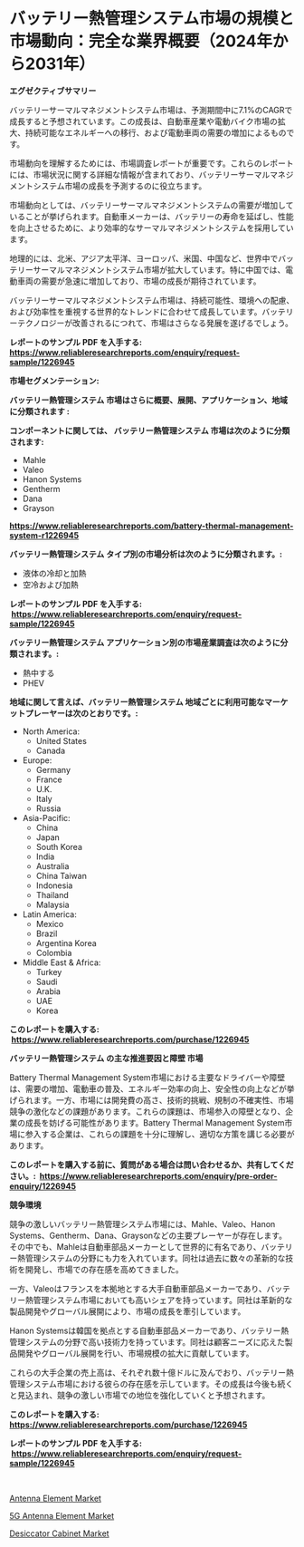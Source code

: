 <p><h1>バッテリー熱管理システム市場の規模と市場動向：完全な業界概要（2024年から2031年）</h1></p><p><strong>エグゼクティブサマリー</strong></p>
<p><p>バッテリーサーマルマネジメントシステム市場は、予測期間中に7.1%のCAGRで成長すると予想されています。この成長は、自動車産業や電動バイク市場の拡大、持続可能なエネルギーへの移行、および電動車両の需要の増加によるものです。</p><p>市場動向を理解するためには、市場調査レポートが重要です。これらのレポートには、市場状況に関する詳細な情報が含まれており、バッテリーサーマルマネジメントシステム市場の成長を予測するのに役立ちます。</p><p>市場動向としては、バッテリーサーマルマネジメントシステムの需要が増加していることが挙げられます。自動車メーカーは、バッテリーの寿命を延ばし、性能を向上させるために、より効率的なサーマルマネジメントシステムを採用しています。</p><p>地理的には、北米、アジア太平洋、ヨーロッパ、米国、中国など、世界中でバッテリーサーマルマネジメントシステム市場が拡大しています。特に中国では、電動車両の需要が急速に増加しており、市場の成長が期待されています。</p><p>バッテリーサーマルマネジメントシステム市場は、持続可能性、環境への配慮、および効率性を重視する世界的なトレンドに合わせて成長しています。バッテリーテクノロジーが改善されるにつれて、市場はさらなる発展を遂げるでしょう。</p></p>
<p><strong>レポートのサンプル PDF を入手する: <a href="https://www.reliableresearchreports.com/enquiry/request-sample/1226945">https://www.reliableresearchreports.com/enquiry/request-sample/1226945</a></strong></p>
<p><strong>市場セグメンテーション:</strong></p>
<p><strong> バッテリー熱管理システム 市場はさらに概要、展開、アプリケーション、地域に分類されます :</strong></p>
<p><strong>コンポーネントに関しては、 バッテリー熱管理システム 市場は次のように分類されます: &nbsp;</strong></p>
<p><ul><li>Mahle</li><li>Valeo</li><li>Hanon Systems</li><li>Gentherm</li><li>Dana</li><li>Grayson</li></ul></p>
<p><strong><a href="https://www.reliableresearchreports.com/battery-thermal-management-system-r1226945">https://www.reliableresearchreports.com/battery-thermal-management-system-r1226945</a></strong></p>
<p><strong> バッテリー熱管理システム タイプ別の市場分析は次のように分類されます。:</strong></p>
<p><ul><li>液体の冷却と加熱</li><li>空冷および加熱</li></ul></p>
<p><strong>レポートのサンプル PDF を入手する: &nbsp;<a href="https://www.reliableresearchreports.com/enquiry/request-sample/1226945">https://www.reliableresearchreports.com/enquiry/request-sample/1226945</a></strong></p>
<p><strong> バッテリー熱管理システム アプリケーション別の市場産業調査は次のように分類されます。:</strong></p>
<p><ul><li>熱中する</li><li>PHEV</li></ul></p>
<p><strong>地域に関して言えば、バッテリー熱管理システム 地域ごとに利用可能なマーケットプレーヤーは次のとおりです。:</strong></p>
<p><ul>
    <li>
        North America:
        <ul>
            <li>United States</li>
            <li>Canada</li>
        </ul>
    </li>
    <li>
        Europe:
        <ul>
            <li>Germany</li>
            <li>France</li>
            <li>U.K.</li>
            <li>Italy</li>
            <li>Russia</li>
        </ul>
    </li>
    <li>
        Asia-Pacific:
        <ul>
            <li>China</li>
            <li>Japan</li>
            <li>South Korea</li>
            <li>India</li>
            <li>Australia</li>
            <li>China Taiwan</li>
            <li>Indonesia</li>
            <li>Thailand</li>
            <li>Malaysia</li>
        </ul>
    </li>
    <li>
        Latin America:
        <ul>
            <li>Mexico</li>
            <li>Brazil</li>
            <li>Argentina Korea</li>
            <li>Colombia</li>
        </ul>
    </li>
    <li>
        Middle East & Africa:
        <ul>
            <li>Turkey</li>
            <li>Saudi</li>
            <li>Arabia</li>
            <li>UAE</li>
            <li>Korea</li>
        </ul>
    </li>
    </ul></p>
<p><strong>このレポートを購入する: &nbsp;<a href="https://www.reliableresearchreports.com/purchase/1226945">https://www.reliableresearchreports.com/purchase/1226945</a></strong></p>
<p><strong>バッテリー熱管理システム の主な推進要因と障壁 市場</strong></p>
<p><p>Battery Thermal Management System市場における主要なドライバーや障壁は、需要の増加、電動車の普及、エネルギー効率の向上、安全性の向上などが挙げられます。一方、市場には開発費の高さ、技術的挑戦、規制の不確実性、市場競争の激化などの課題があります。これらの課題は、市場参入の障壁となり、企業の成長を妨げる可能性があります。Battery Thermal Management System市場に参入する企業は、これらの課題を十分に理解し、適切な方策を講じる必要があります。</p></p>
<p><strong>このレポートを購入する前に、質問がある場合は問い合わせるか、共有してください。:&nbsp; <a href="https://www.reliableresearchreports.com/enquiry/pre-order-enquiry/1226945">https://www.reliableresearchreports.com/enquiry/pre-order-enquiry/1226945</a></strong></p>
<p><strong>競争環境</strong></p>
<p><p>競争の激しいバッテリー熱管理システム市場には、Mahle、Valeo、Hanon Systems、Gentherm、Dana、Graysonなどの主要プレーヤーが存在します。その中でも、Mahleは自動車部品メーカーとして世界的に有名であり、バッテリー熱管理システムの分野にも力を入れています。同社は過去に数々の革新的な技術を開発し、市場での存在感を高めてきました。</p><p>一方、Valeoはフランスを本拠地とする大手自動車部品メーカーであり、バッテリー熱管理システム市場においても高いシェアを持っています。同社は革新的な製品開発やグローバル展開により、市場の成長を牽引しています。</p><p>Hanon Systemsは韓国を拠点とする自動車部品メーカーであり、バッテリー熱管理システムの分野で高い技術力を持っています。同社は顧客ニーズに応えた製品開発やグローバル展開を行い、市場規模の拡大に貢献しています。</p><p>これらの大手企業の売上高は、それぞれ数十億ドルに及んでおり、バッテリー熱管理システム市場における彼らの存在感を示しています。その成長は今後も続くと見込まれ、競争の激しい市場での地位を強化していくと予想されます。</p></p>
<p><strong>このレポートを購入する: &nbsp; <a href="https://www.reliableresearchreports.com/purchase/1226945">https://www.reliableresearchreports.com/purchase/1226945</a></strong></p>
<p><strong>レポートのサンプル PDF を入手する: &nbsp;<a href="https://www.reliableresearchreports.com/enquiry/request-sample/1226945">https://www.reliableresearchreports.com/enquiry/request-sample/1226945</a></strong><strong></strong></p>
<p>&nbsp;</p>
<p><p><a href="https://gratis-rainforest-2ca.notion.site/Antenna-Element-Market-Insight-Market-Trends-Growth-Forecasted-from-2024-TO-2031-41e77f295e4c48ceb8bc1a7bebf439c0">Antenna Element Market</a></p><p><a href="https://metal-farmhouse-e95.notion.site/5G-Antenna-Element-Market-Exploring-Market-Share-Market-Trends-and-Future-Growth-db51de84ec904bb6bc65e9443d2c3b01">5G Antenna Element Market</a></p><p><a href="https://github.com/AKSHATREPORTPRIME/Market-Research-Report-List-4/blob/main/desiccator-cabinet-market.md">Desiccator Cabinet Market</a></p></p>